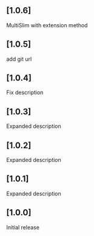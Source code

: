 ## [1.0.6]

MultiSlim with extension method

## [1.0.5]

add git url

## [1.0.4]

Fix description

## [1.0.3]

Expanded description

## [1.0.2]

Expanded description

## [1.0.1]

Expanded description

## [1.0.0]

Initial release
